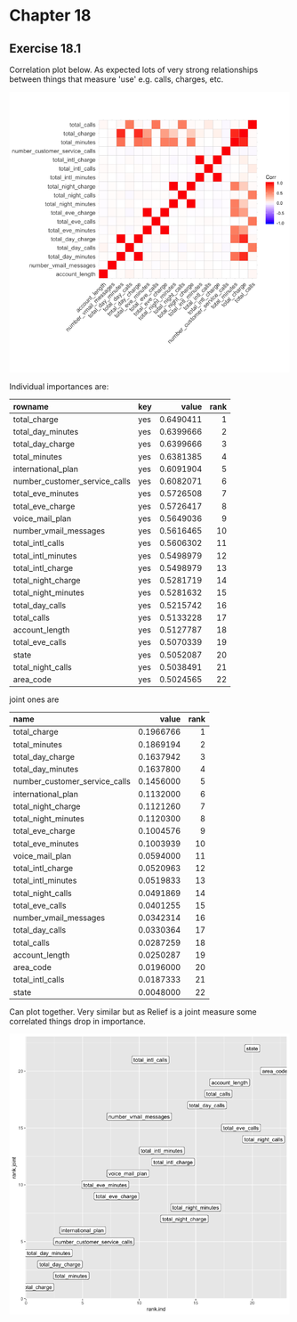 # Chapter 18

## Exercise 18.1

Correlation plot below. As expected lots of very strong relationships between things that measure 'use' e.g. calls, charges, etc. 

![img](18.1/corr_plot.png)

Individual importances are:

|rowname                       |key |     value| rank|
|:-----------------------------|:---|---------:|----:|
|total_charge                  |yes | 0.6490411|    1|
|total_day_minutes             |yes | 0.6399666|    2|
|total_day_charge              |yes | 0.6399666|    3|
|total_minutes                 |yes | 0.6381385|    4|
|international_plan            |yes | 0.6091904|    5|
|number_customer_service_calls |yes | 0.6082071|    6|
|total_eve_minutes             |yes | 0.5726508|    7|
|total_eve_charge              |yes | 0.5726417|    8|
|voice_mail_plan               |yes | 0.5649036|    9|
|number_vmail_messages         |yes | 0.5616465|   10|
|total_intl_calls              |yes | 0.5606302|   11|
|total_intl_minutes            |yes | 0.5498979|   12|
|total_intl_charge             |yes | 0.5498979|   13|
|total_night_charge            |yes | 0.5281719|   14|
|total_night_minutes           |yes | 0.5281632|   15|
|total_day_calls               |yes | 0.5215742|   16|
|total_calls                   |yes | 0.5133228|   17|
|account_length                |yes | 0.5127787|   18|
|total_eve_calls               |yes | 0.5070339|   19|
|state                         |yes | 0.5052087|   20|
|total_night_calls             |yes | 0.5038491|   21|
|area_code                     |yes | 0.5024565|   22|

joint ones are

|name                          |     value| rank|
|:-----------------------------|---------:|----:|
|total_charge                  | 0.1966766|    1|
|total_minutes                 | 0.1869194|    2|
|total_day_charge              | 0.1637942|    3|
|total_day_minutes             | 0.1637800|    4|
|number_customer_service_calls | 0.1456000|    5|
|international_plan            | 0.1132000|    6|
|total_night_charge            | 0.1121260|    7|
|total_night_minutes           | 0.1120300|    8|
|total_eve_charge              | 0.1004576|    9|
|total_eve_minutes             | 0.1003939|   10|
|voice_mail_plan               | 0.0594000|   11|
|total_intl_charge             | 0.0520963|   12|
|total_intl_minutes            | 0.0519833|   13|
|total_night_calls             | 0.0491869|   14|
|total_eve_calls               | 0.0401255|   15|
|number_vmail_messages         | 0.0342314|   16|
|total_day_calls               | 0.0330364|   17|
|total_calls                   | 0.0287259|   18|
|account_length                | 0.0250287|   19|
|area_code                     | 0.0196000|   20|
|total_intl_calls              | 0.0187333|   21|
|state                         | 0.0048000|   22|

Can plot together. Very similar but as Relief is a joint measure some correlated things drop in importance.

![img](18.1/compare_plot.png)
